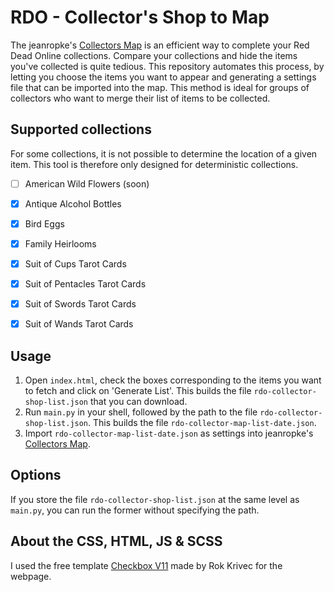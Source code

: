 # RDO - Collector's Shop to Map

The jeanropke's [Collectors Map](https://jeanropke.github.io/RDR2CollectorsMap/) is an efficient way to complete your Red Dead Online collections. Compare your collections and hide the items you've collected is quite tedious. This repository automates this process, by letting you choose the items you want to appear and generating a settings file that can be imported into the map. This method is ideal for groups of collectors who want to merge their list of items to be collected.

## Supported collections

For some collections, it is not possible to determine the location of a given item. This tool is therefore only designed for deterministic collections.

- [ ] American Wild Flowers	(soon)
- [x] Antique Alcohol Bottles
- [x] Bird Eggs
- [x] Family Heirlooms
- [x] Suit of Cups Tarot Cards
- [x] Suit of Pentacles Tarot Cards
- [x] Suit of Swords Tarot Cards
- [x] Suit of Wands Tarot Cards


## Usage

1. Open `index.html`, check the boxes corresponding to the items you want to fetch and click on 'Generate List'.  This builds the file `rdo-collector-shop-list.json` that you can download.
2. Run `main.py` in your shell, followed by the path to the file `rdo-collector-shop-list.json`.  This builds the file `rdo-collector-map-list-date.json`.
3. Import `rdo-collector-map-list-date.json` as settings into jeanropke's [Collectors Map](https://jeanropke.github.io/RDR2CollectorsMap/).

## Options

If you store the file `rdo-collector-shop-list.json` at the same level as `main.py`, you can run the former without specifying the path.

## About the CSS, HTML, JS & SCSS

I used the free template [Checkbox V11](https://colorlib.com/wp/template/checkbox-11/) made by Rok Krivec for the webpage.
